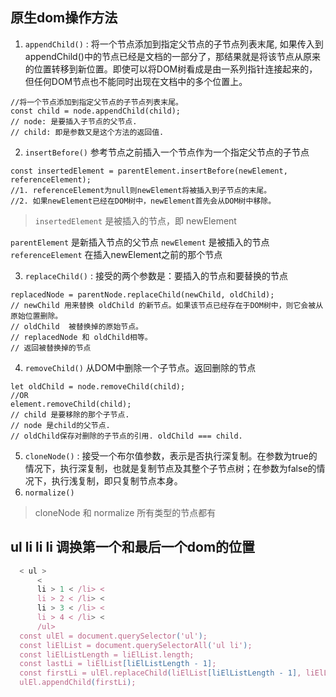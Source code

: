 ## 原生dom操作方法

1. `appendChild()` : 将一个节点添加到指定父节点的子节点列表末尾, 如果传入到appendChild()中的节点已经是文档的一部分了，那结果就是将该节点从原来的位置转移到新位置。即使可以将DOM树看成是由一系列指针连接起来的，但任何DOM节点也不能同时出现在文档中的多个位置上。

```
//将一个节点添加到指定父节点的子节点列表末尾。
const child = node.appendChild(child);
// node: 是要插入子节点的父节点.
// child: 即是参数又是这个方法的返回值.
```

2. `insertBefore()` 参考节点之前插入一个节点作为一个指定父节点的子节点

```
const insertedElement = parentElement.insertBefore(newElement, referenceElement);
//1. referenceElement为null则newElement将被插入到子节点的末尾。
//2. 如果newElement已经在DOM树中，newElement首先会从DOM树中移除。
```

> `insertedElement` 是被插入的节点，即 newElement

`parentElement` 是新插入节点的父节点
`newElement` 是被插入的节点
`referenceElement` 在插入newElement之前的那个节点

3. `replaceChild()` : 接受的两个参数是：要插入的节点和要替换的节点

```
replacedNode = parentNode.replaceChild(newChild, oldChild);
// newChild 用来替换 oldChild 的新节点。如果该节点已经存在于DOM树中，则它会被从原始位置删除。
// oldChild  被替换掉的原始节点。
// replacedNode 和 oldChild相等。
// 返回被替换掉的节点
```

4. `removeChild()` 从DOM中删除一个子节点。返回删除的节点

```
let oldChild = node.removeChild(child);
//OR
element.removeChild(child);
// child 是要移除的那个子节点.
// node 是child的父节点.
// oldChild保存对删除的子节点的引用. oldChild === child.
```

5. `cloneNode()` : 接受一个布尔值参数，表示是否执行深复制。在参数为true的情况下，执行深复制，也就是复制节点及其整个子节点树；在参数为false的情况下，执行浅复制，即只复制节点本身。
6. `normalize()`

> cloneNode 和 normalize 所有类型的节点都有

## ul li li li  调换第一个和最后一个dom的位置

``` js
  < ul >
      <
      li > 1 < /li> <
      li > 2 < /li> <
      li > 3 < /li> <
      li > 4 < /li> <
      /ul>
  const ulEl = document.querySelector('ul');
  const liElList = document.querySelectorAll('ul li');
  const liElListLength = liElList.length;
  const lastLi = liElList[liElListLength - 1];
  const firstLi = ulEl.replaceChild(liElList[liElListLength - 1], liElList[0])
  ulEl.appendChild(firstLi);
```
